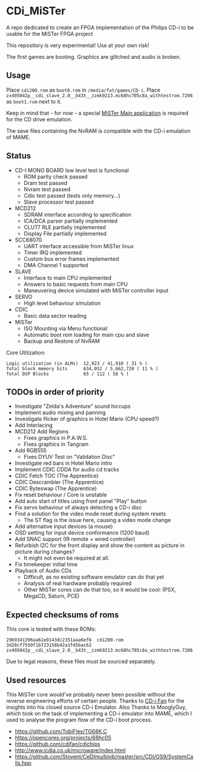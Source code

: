 # CDi_MiSTer

A repo dedicated to create an FPGA implementation of the Philips CD-i to be usable for the MiSTer FPGA project

This repository is very experimental! Use at your own risk!

The first games are booting. Graphics are glitched and audio is broken.

## Usage

Place `cdi200.rom` as `boot0.rom` in `/media/fat/games/CD-i`.
Place `zx405042p__cdi_slave_2.0__b43t__zzmk9213.mc68hc705c8a_withtestrom.7206` as `boot1.rom` next to it.

Keep in mind that - for now - a special [MiSTer Main application](https://github.com/Slamy/Main_MiSTer) is required for the CD drive emulation.

The save files containing the NvRAM is compatible with the CD-i emulation of MAME.

## Status

* CD-I MONO BOARD low level test is functional
	* ROM parity check passed
	* Dram test passed
	* Nvram test passed
	* Cdic test passed (tests only memory...)
	* Slave processor test passed
* MCD212
	* SDRAM interface according to specification
	* ICA/DCA parser partially implemented
	* CLUT7 RLE partially implemented
	* Display File partially implemented
* SCC68070
	* UART interface accessible from MiSTer linux
	* Timer IRQ implemented
	* Custom bus error frames implemented
	* DMA Channel 1 supported
* SLAVE
	* Interface to main CPU implemented
	* Answers to basic requests from main CPU
	* Maneuvering device simulated with MiSTer controller input
* SERVO
	* High level behaviour simulation
* CDIC
	* Basic data sector reading
* MiSTer
	* ISO Mounting via Menu functional
	* Automatic boot rom loading for main cpu and slave
	* Backup and Restore of NvRAM

Core Utilization:

	Logic utilization (in ALMs)  12,923 / 41,910 ( 31 % )
	Total block memory bits      634,052 / 5,662,720 ( 11 % )
	Total DSP Blocks             65 / 112 ( 58 % )

## TODOs in order of priority

* Investigate "Zelda's Adventure" sound hiccups
* Implement audio mixing and panning
* Investigate flicker of graphics in Hotel Mario (CPU speed?)
* Add Interlacing
* MCD212 Add Regions
	* Fixes graphics in P.A.W.S.
	* Fixes graphics in Tangram
* Add RGB555
	* Fixes DYUV Test on "Validation Disc"
* Investigate red bars in Hotel Mario intro
* Implement CDIC CDDA for audio cd tracks
* CDIC Fetch TOC (The Apprentice)
* CDIC Descrambler (The Apprentice)
* CDIC Byteswap (The Apprentice)
* Fix reset behaviour / Core is unstable
* Add auto start of titles using front panel "Play" button
* Fix servo behaviour of always detecting a CD-i disc
* Find a solution for the video mode reset during system resets
	* The ST flag is the issue here, causing a video mode change
* Add alternative input devices (a mouse)
* OSD setting for input device conformance (1200 baud)
* Add SNAC support (IR remote + wired controller)
* Refurbish I2C for the front display and show the content as picture in picture during changes?
	* It might not even be required at all.
* Fix timekeeper initial time
* Playback of Audio CDs
	* Difficult, as no existing software emulator can do that yet
	* Analysis of real hardware probably required
	* Other MiSTer cores can do that too, so it would be cool: (PSX, MegaCD, Saturn, PCE)

## Expected checksums of roms

This core is tested with these ROMs:

	2969341396aa61e0143dc2351aaa6ef6  cdi200.rom
	3d20cf7550f1b723158b42a1fd5bac62  zx405042p__cdi_slave_2.0__b43t__zzmk9213.mc68hc705c8a_withtestrom.7206

Due to legal reasons, these files must be sourced separately.

## Used resources

This MiSTer core would've probably never been possible without the reverse engineering efforts of certain people.
Thanks to [CD-i Fan](https://www.cdiemu.org/) for the insights into his closed source CD-i Emulator.
Also Thanks to MooglyGuy, which took on the task of implementing a CD-i emulator into MAME, which I used to analyse
the program flow of the CD-i boot process.

* https://github.com/TobiFlex/TG68K.C
* https://opencores.org/projects/68hc05
* https://github.com/cdifan/cdichips
* http://www.icdia.co.uk/microware/index.html
* https://github.com/Stovent/CeDImu/blob/master/src/CDI/OS9/SystemCalls.hpp

